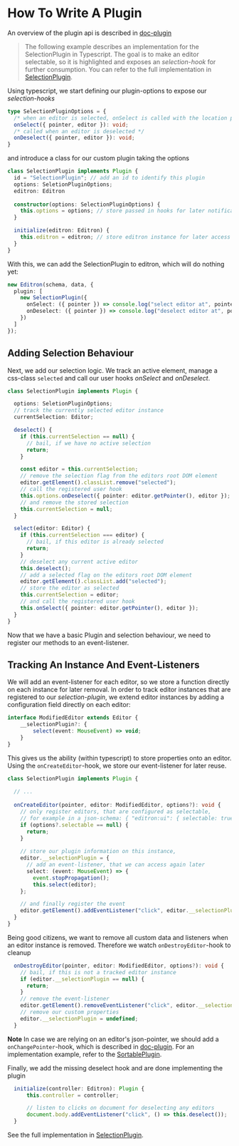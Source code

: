 # How To Write A Plugin

An overview of the plugin api is described in [doc-plugin](./doc-plugin.md)

> The following example describes an implementation for the SelectionPlugin in Typescript. The goal is to make an editor selectable, so it is highlighted and exposes an _selection-hook_ for further consumption. You can refer to the full implementation in [SelectionPlugin](../src/plugin/selectionplugin/index.ts).

Using typescript, we start defining our plugin-options to expose our _selection-hooks_

```ts
type SelectionPluginOptions = {
  /* when an editor is selected, onSelect is called with the location pointer, editor instance and its options */
  onSelect({ pointer, editor }): void;
  /* called when an editor is deselected */
  onDeselect({ pointer, editor }): void;
}
```

and introduce a class for our custom plugin taking the options

```ts
class SelectionPlugin implements Plugin {
  id = "SelectionPlugin"; // add an id to identify this plugin
  options: SeletionPluginOptions;
  editron: Editron
  
  constructor(options: SelectionPluginOptions) {
    this.options = options; // store passed in hooks for later notifications
  }

  initialize(editron: Editron) {
    this.editron = editron; // store editron instance for later access
  }
}
```

With this, we can add the SelectionPlugin to editron, which will do nothing yet:

```ts
new Editron(schema, data, {
  plugin: [
    new SelectionPlugin({
      onSelect: ({ pointer }) => console.log("select editor at", pointer),
      onDeselect: ({ pointer }) => console.log("deselect editor at", pointer)
    })
  ]
});
```


## Adding Selection Behaviour

Next, we add our selection logic. We track an active element, manage a css-class `selected` and call our user hooks _onSelect_ and _onDeselect_.


```ts
class SelectionPlugin implements Plugin {

  options: SeletionPluginOptions;
  // track the currently selected editor instance
  currentSelection: Editor;

  deselect() {
    if (this.currentSelection == null) {
      // bail, if we have no active selection
      return;
    }

    const editor = this.currentSelection;
    // remove the selection flag from the editors root DOM element
    editor.getElement().classList.remove("selected");
    // call the registered user hook
    this.options.onDeselect({ pointer: editor.getPointer(), editor });
    // and remove the stored selection
    this.currentSelection = null;
  }

  select(editor: Editor) {
    if (this.currentSelection === editor) {
      // bail, if this editor is already selected
      return;
    }
    // deselect any current active editor
    this.deselect();
    // add a selected flag on the editors root DOM element
    editor.getElement().classList.add("selected");
    // store the editor as selected
    this.currentSelection = editor;
    // and call the registered user hook
    this.onSelect({ pointer: editor.getPointer(), editor });
  }
}
```


Now that we have a basic Plugin and selection behaviour, we need to register our methods to an event-listener.


## Tracking An Instance And Event-Listeners

We will add an event-listener for each editor, so we store a function directly on each instance for later removal. In order to track editor instances that are registered to our _selection-plugin_, we extend editor instances by adding a configuration field directly on each editor:

```ts
interface ModifiedEditor extends Editor {
    __selectionPlugin?: {
        select(event: MouseEvent) => void;
    }
}
```

This gives us the ability (within typescript) to store properties onto an editor. Using the `onCreateEditor`-hook, we store our event-listener for later reuse.

```ts
class SelectionPlugin implements Plugin {
  
  // ...
  
  onCreateEditor(pointer, editor: ModifiedEditor, options?): void {
    // only register editors, that are configured as selectable, 
    // for example in a json-schema: { "editron:ui": { selectable: true } }
    if (options?.selectable == null) {
      return;
    }
    
    // store our plugin information on this instance, 
    editor.__selectionPlugin = {
      // add an event-listener, that we can access again later
      select: (event: MouseEvent) => {
        event.stopPropagation();
        this.select(editor);
    };

    // and finally register the event
    editor.getElement().addEventListener("click", editor.__selectionPlugin.select);
  }
}
```

Being good citizens, we want to remove all custom data and listeners when an editor instance is removed. Therefore we watch `onDestroyEditor`-hook to cleanup

```ts
  onDestroyEditor(pointer, editor: ModifiedEditor, options?): void {
    // bail, if this is not a tracked editor instance
    if (editor.__selectionPlugin == null) {
      return;
    }
    // remove the event-listener
    editor.getElement().removeEventListener("click", editor.__selectionPlugin.select);
    // remove our custom properties
    editor.__selectionPlugin = undefined;
  }
```

**Note** In case we are relying on an editor's json-pointer, we should add a `onChangePointer`-hook, which is described in [doc-plugin](./doc-plugin#onchangepointer-hook). For an implementation example, refer to the [SortablePlugin](../src/plugin/sortableplugon/index.ts).

Finally, we add the missing deselect hook and are done implementing the plugin

```ts
  initialize(controller: Editron): Plugin {
      this.controller = controller;

      // listen to clicks on document for deselecting any editors
      document.body.addEventListener("click", () => this.deselect());
  }
```

See the full implementation in [SelectionPlugin](../src/plugin/selectionplugin/index.ts).
